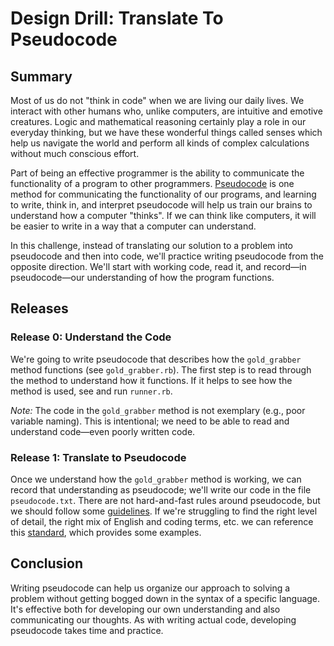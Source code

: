 # Design Drill: Translate To Pseudocode

## Summary
Most of us do not "think in code" when we are living our daily lives. We interact with other humans who, unlike computers, are intuitive and emotive creatures. Logic and mathematical reasoning certainly play a role in our everyday thinking, but we have these wonderful things called senses which help us navigate the world and perform all kinds of complex calculations without much conscious effort.

Part of being an effective programmer is the ability to communicate the functionality of a program to other programmers.  [Pseudocode][pseudocode] is one method for communicating the functionality of our programs, and learning to write, think in, and interpret pseudocode will help us train our brains to understand how a computer "thinks". If we can think like computers, it will be easier to write in a way that a computer can understand.

In this challenge, instead of translating our solution to a problem into pseudocode and then into code, we'll practice writing pseudocode from the opposite direction. We'll start with working code, read it, and record—in pseudocode—our understanding of how the program functions.


## Releases
### Release 0: Understand the Code
We're going to write pseudocode that describes how the `gold_grabber` method functions (see `gold_grabber.rb`).  The first step is to read through the method to understand how it functions.  If it helps to see how the method is used, see and run `runner.rb`.

*Note:*  The code in the `gold_grabber` method is not exemplary (e.g., poor variable naming).  This is intentional; we need to be able to read and understand code—even poorly written code.


### Release 1: Translate to Pseudocode
Once we understand how the `gold_grabber` method is working, we can record that understanding as pseudocode; we'll write our code in the file `pseudocode.txt`.  There are not hard-and-fast rules around pseudocode, but we should follow some [guidelines].  If we're struggling to find the right level of detail, the right mix of English and coding terms, etc. we can reference this [standard], which provides some examples.


## Conclusion
Writing pseudocode can help us organize our approach to solving a problem without getting bogged down in the syntax of a specific language.  It's effective both for developing our own understanding and also communicating our thoughts.  As with writing actual code, developing pseudocode takes time and practice.


[pseudocode]: https://en.wikipedia.org/wiki/Pseudocode
[guidelines]: http://www.cs.cornell.edu/Courses/cs482/2003su/handouts/pseudocode.pdf
[standard]: http://users.csc.calpoly.edu/~jdalbey/SWE/pdl_std.html
